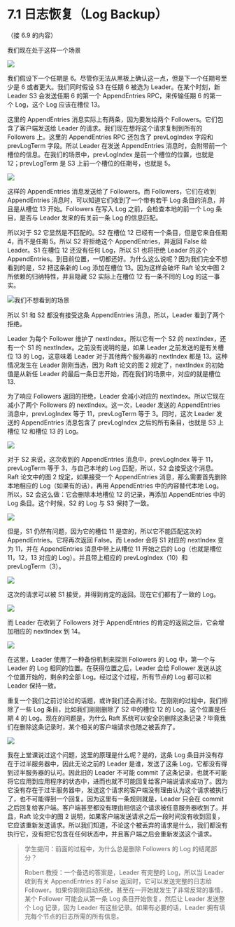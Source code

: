 # 7.1 日志恢复（Log Backup）

（接 6.9 的内容）

我们现在处于这样一个场景

![](<../assets/image (43).png>)

我们假设下一个任期是 6。尽管你无法从黑板上确认这一点，但是下一个任期号至少是 6 或者更大。我们同时假设 S3 在任期 6 被选为 Leader。在某个时刻，新 Leader S3 会发送任期 6 的第一个 AppendEntries RPC，来传输任期 6 的第一个 Log，这个 Log 应该在槽位 13。

这里的 AppendEntries 消息实际上有两条，因为要发给两个 Followers。它们包含了客户端发送给 Leader 的请求。我们现在想将这个请求复制到所有的 Followers 上。这里的 AppendEntries RPC 还包含了 prevLogIndex 字段和 prevLogTerm 字段。所以 Leader 在发送 AppendEntries 消息时，会附带前一个槽位的信息。在我们的场景中，prevLogIndex 是前一个槽位的位置，也就是 12；prevLogTerm 是 S3 上前一个槽位的任期号，也就是 5。

![](<../assets/image (46).png>)

这样的 AppendEntries 消息发送给了 Followers。而 Followers，它们在收到 AppendEntries 消息时，可以知道它们收到了一个带有若干 Log 条目的消息，并且是从槽位 13 开始。Followers 在写入 Log 之前，会检查本地的前一个 Log 条目，是否与 Leader 发来的有关前一条 Log 的信息匹配。

所以对于 S2 它显然是不匹配的。S2 在槽位 12 已经有一个条目，但是它来自任期 4，而不是任期 5。所以 S2 将拒绝这个 AppendEntries，并返回 False 给 Leader。S1 在槽位 12 还没有任何 Log，所以 S1 也将拒绝 Leader 的这个 AppendEntries。到目前位置，一切都还好。为什么这么说呢？因为我们完全不想看到的是，S2 把这条新的 Log 添加在槽位 13。因为这样会破坏 Raft 论文中图 2 所依赖的归纳特性，并且隐藏 S2 实际上在槽位 12 有一条不同的 Log 的这一事实。

![我们不想看到的场景](<../assets/image (47).png>)

所以 S1 和 S2 都没有接受这条 AppendEntries 消息，所以，Leader 看到了两个拒绝。

Leader 为每个 Follower 维护了 nextIndex。所以它有一个 S2 的 nextIndex，还有一个 S1 的 nextIndex。之前没有说明的是，如果 Leader 之前发送的是有关槽位 13 的 Log，这意味着 Leader 对于其他两个服务器的 nextIndex 都是 13。这种情况发生在 Leader 刚刚当选，因为 Raft 论文的图 2 规定了，nextIndex 的初始值是从新任 Leader 的最后一条日志开始，而在我们的场景中，对应的就是槽位 13.

为了响应 Followers 返回的拒绝，Leader 会减小对应的 nextIndex。所以它现在减小了两个 Followers 的 nextIndex。这一次，Leader 发送的 AppendEntries 消息中，prevLogIndex 等于 11，prevLogTerm 等于 3。同时，这次 Leader 发送的 AppendEntries 消息包含了 prevLogIndex 之后的所有条目，也就是 S3 上槽位 12 和槽位 13 的 Log。

![](<../assets/image (49).png>)

对于 S2 来说，这次收到的 AppendEntries 消息中，prevLogIndex 等于 11，prevLogTerm 等于 3，与自己本地的 Log 匹配，所以，S2 会接受这个消息。Raft 论文中的图 2 规定，如果接受一个 AppendEntries 消息，那么需要首先删除本地相应的 Log（如果有的话），再用 AppendEntries 中的内容替代本地 Log。所以，S2 会这么做：它会删除本地槽位 12 的记录，再添加 AppendEntries 中的 Log 条目。这个时候，S2 的 Log 与 S3 保持了一致。

![](<../assets/image (50).png>)

但是，S1 仍然有问题，因为它的槽位 11 是空的，所以它不能匹配这次的 AppendEntries。它将再次返回 False。而 Leader 会将 S1 对应的 nextIndex 变为 11，并在 AppendEntries 消息中带上从槽位 11 开始之后的 Log（也就是槽位 11，12，13 对应的 Log）。并且带上相应的 prevLogIndex（10）和 prevLogTerm（3）。

![](<../assets/image (51).png>)

这次的请求可以被 S1 接受，并得到肯定的返回。现在它们都有了一致的 Log。

![](<../assets/image (52).png>)

而 Leader 在收到了 Followers 对于 AppendEntries 的肯定的返回之后，它会增加相应的 nextIndex 到 14。&#x20;

![](<../assets/image (53).png>)

在这里，Leader 使用了一种备份机制来探测 Followers 的 Log 中，第一个与 Leader 的 Log 相同的位置。在获得位置之后，Leader 会给 Follower 发送从这个位置开始的，剩余的全部 Log。经过这个过程，所有节点的 Log 都可以和 Leader 保持一致。

重复一个我们之前讨论过的话题，或许我们还会再讨论。在刚刚的过程中，我们擦除了一些 Log 条目，比如我们刚刚删除了 S2 中的槽位 12 的 Log。这个位置是任期 4 的 Log。现在的问题是，为什么 Raft 系统可以安全的删除这条记录？毕竟我们在删除这条记录时，某个相关的客户端请求也随之被丢弃了。

![](<../assets/image (54).png>)

我在上堂课说过这个问题，这里的原理是什么呢？是的，这条 Log 条目并没有存在于过半服务器中，因此无论之前的 Leader 是谁，发送了这条 Log，它都没有得到过半服务器的认可。因此旧的 Leader 不可能 commit 了这条记录，也就不可能将它应用到应用程序的状态中，进而也就不可能回复给客户端说请求成功了。因为它没有存在于过半服务器中，发送这个请求的客户端没有理由认为这个请求被执行了，也不可能得到一个回复。因为这里有一条规则就是，Leader 只会在 commit 之后回复给客户端。客户端甚至都没有理由相信这个请求被任意服务器收到了。并且，Raft 论文中的图 2 说明，如果客户端发送请求之后一段时间没有收到回复，它应该重新发送请求。所以我们知道，不论这个被丢弃的请求是什么，我们都没有执行它，没有把它包含在任何状态中，并且客户端之后会重新发送这个请求。

> 学生提问：前面的过程中，为什么总是删除 Followers 的 Log 的结尾部分？
>
> Robert 教授：一个备选的答案是，Leader 有完整的 Log，所以当 Leader 收到有关 AppendEntries 的 False 返回时，它可以发送完整的日志给 Follower。如果你刚刚启动系统，甚至在一开始就发生了非常反常的事情，某个 Follower 可能会从第一条 Log 条目开始恢复，然后让 Leader 发送整个 Log 记录，因为 Leader 有这些记录。如果有必要的话，Leader 拥有填充每个节点的日志所需的所有信息。
